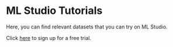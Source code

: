 # ML Studio Tutorials

Here, you can find relevant datasets that you can try on ML Studio. 

Click [here](mlstudio.aigoritma.com) to sign up for a free trial.
